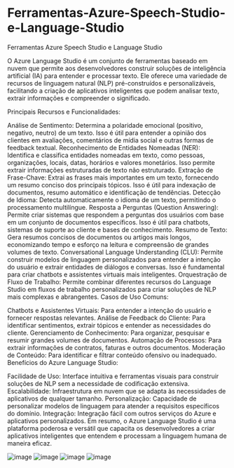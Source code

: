# Ferramentas-Azure-Speech-Studio-e-Language-Studio
Ferramentas Azure Speech Studio e Language Studio

O Azure Language Studio é um conjunto de ferramentas baseado em nuvem que permite aos desenvolvedores construir soluções de inteligência artificial (IA) para entender e processar texto. Ele oferece uma variedade de recursos de linguagem natural (NLP) pré-construídos e personalizáveis, facilitando a criação de aplicativos inteligentes que podem analisar texto, extrair informações e compreender o significado.

Principais Recursos e Funcionalidades:

Análise de Sentimento: Determina a polaridade emocional (positivo, negativo, neutro) de um texto. Isso é útil para entender a opinião dos clientes em avaliações, comentários de mídia social e outras formas de feedback textual.
Reconhecimento de Entidades Nomeadas (NER): Identifica e classifica entidades nomeadas em texto, como pessoas, organizações, locais, datas, horários e valores monetários. Isso permite extrair informações estruturadas de texto não estruturado.
Extração de Frase-Chave: Extrai as frases mais importantes em um texto, fornecendo um resumo conciso dos principais tópicos. Isso é útil para indexação de documentos, resumo automático e identificação de tendências.
Detecção de Idioma: Detecta automaticamente o idioma de um texto, permitindo o processamento multilíngue.
Resposta a Perguntas (Question Answering): Permite criar sistemas que respondem a perguntas dos usuários com base em um conjunto de documentos específicos. Isso é útil para chatbots, sistemas de suporte ao cliente e bases de conhecimento.
Resumo de Texto: Gera resumos concisos de documentos ou artigos mais longos, economizando tempo e esforço na leitura e compreensão de grandes volumes de texto.
Conversational Language Understanding (CLU): Permite construir modelos de linguagem personalizados para entender a intenção do usuário e extrair entidades de diálogos e conversas. Isso é fundamental para criar chatbots e assistentes virtuais mais inteligentes.
Orquestração de Fluxo de Trabalho: Permite combinar diferentes recursos do Language Studio em fluxos de trabalho personalizados para criar soluções de NLP mais complexas e abrangentes.
Casos de Uso Comuns:

Chatbots e Assistentes Virtuais: Para entender a intenção do usuário e fornecer respostas relevantes.
Análise de Feedback do Cliente: Para identificar sentimentos, extrair tópicos e entender as necessidades do cliente.
Gerenciamento de Conhecimento: Para organizar, pesquisar e resumir grandes volumes de documentos.
Automação de Processos: Para extrair informações de contratos, faturas e outros documentos.
Moderação de Conteúdo: Para identificar e filtrar conteúdo ofensivo ou inadequado.
Benefícios do Azure Language Studio:

Facilidade de Uso: Interface intuitiva e ferramentas visuais para construir soluções de NLP sem a necessidade de codificação extensiva.
Escalabilidade: Infraestrutura em nuvem que se adapta às necessidades de aplicativos de qualquer tamanho.
Personalização: Capacidade de personalizar modelos de linguagem para atender a requisitos específicos do domínio.
Integração: Integração fácil com outros serviços do Azure e aplicativos personalizados.
Em resumo, o Azure Language Studio é uma plataforma poderosa e versátil que capacita os desenvolvedores a criar aplicativos inteligentes que entendem e processam a linguagem humana de maneira eficaz.

![image](https://github.com/user-attachments/assets/e039efc7-d5c5-4911-9c7b-250b923d83ba)
![image](https://github.com/user-attachments/assets/e02a2bd0-d330-4da4-838c-e1ebaf699858)
![image](https://github.com/user-attachments/assets/208919da-1718-4b4e-a253-b49509a0bcc3)
![image](https://github.com/user-attachments/assets/567abfff-e3bd-4d2e-b9ac-48c9f40c83a4)




